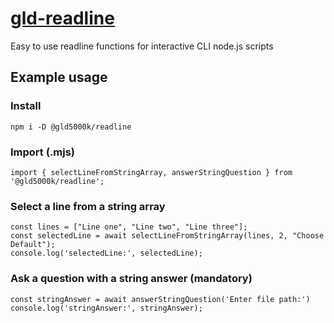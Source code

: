 # [gld-readline](https://www.npmjs.com/package/@gld5000k/readline)

Easy to use readline functions for interactive CLI node.js scripts

## Example usage

### Install

```
npm i -D @gld5000k/readline
```

### Import (.mjs)

```
import { selectLineFromStringArray, answerStringQuestion } from '@gld5000k/readline';
```

### Select a line from a string array

```
const lines = ["Line one", "Line two", "Line three"];
const selectedLine = await selectLineFromStringArray(lines, 2, "Choose Default");
console.log('selectedLine:', selectedLine);
```

### Ask a question with a string answer (mandatory)

```
const stringAnswer = await answerStringQuestion('Enter file path:')
console.log('stringAnswer:', stringAnswer);
```
